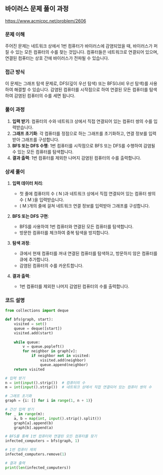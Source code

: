 ## 바이러스 문제 풀이 과정

https://www.acmicpc.net/problem/2606

### 문제 이해

주어진 문제는 네트워크 상에서 1번 컴퓨터가 바이러스에 감염되었을 때, 바이러스가 퍼질 수 있는 모든 컴퓨터의 수를 찾는 것입니다. 컴퓨터들은 네트워크로 연결되어 있으며, 연결된 컴퓨터는 상호 간에 바이러스가 전파될 수 있습니다. 

### 접근 방식

이 문제는 그래프 탐색 문제로, DFS(깊이 우선 탐색) 또는 BFS(너비 우선 탐색)를 사용하여 해결할 수 있습니다. 감염된 컴퓨터를 시작점으로 하여 연결된 모든 컴퓨터를 탐색하여 감염된 컴퓨터의 수를 세면 됩니다.

### 풀이 과정

1. **입력 받기**: 컴퓨터의 수와 네트워크 상에서 직접 연결되어 있는 컴퓨터 쌍의 수를 입력받습니다.
2. **그래프 초기화**: 각 컴퓨터를 정점으로 하는 그래프를 초기화하고, 연결 정보를 입력받아 그래프를 구성합니다.
3. **BFS 또는 DFS 수행**: 1번 컴퓨터를 시작점으로 BFS 또는 DFS를 수행하여 감염될 수 있는 모든 컴퓨터를 탐색합니다.
4. **결과 출력**: 1번 컴퓨터를 제외한 나머지 감염된 컴퓨터의 수를 출력합니다.

### 상세 풀이

1. **입력 데이터 처리**:
    - 첫 줄에 컴퓨터의 수 \( N \)과 네트워크 상에서 직접 연결되어 있는 컴퓨터 쌍의 수 \( M \)을 입력받습니다.
    - \( M \)개의 줄에 걸쳐 네트워크 연결 정보를 입력받아 그래프를 구성합니다.

2. **BFS 또는 DFS 구현**:
    - BFS를 사용하여 1번 컴퓨터와 연결된 모든 컴퓨터를 탐색합니다.
    - 방문한 컴퓨터를 체크하여 중복 탐색을 방지합니다.

3. **탐색 과정**:
    - 큐에서 현재 컴퓨터를 꺼내 연결된 컴퓨터를 탐색하고, 방문하지 않은 컴퓨터를 큐에 추가합니다.
    - 감염된 컴퓨터의 수를 카운트합니다.

4. **결과 출력**:
    - 1번 컴퓨터를 제외한 나머지 감염된 컴퓨터의 수를 출력합니다.

### 코드 설명

```python
from collections import deque

def bfs(graph, start):
    visited = set()
    queue = deque([start])
    visited.add(start)
    
    while queue:
        v = queue.popleft()
        for neighbor in graph[v]:
            if neighbor not in visited:
                visited.add(neighbor)
                queue.append(neighbor)
    return visited

# 입력 받기
n = int(input().strip())  # 컴퓨터의 수
m = int(input().strip())  # 네트워크 상에서 직접 연결되어 있는 컴퓨터 쌍의 수

# 그래프 초기화
graph = {i: [] for i in range(1, n + 1)}

# 간선 입력 받기
for _ in range(m):
    a, b = map(int, input().strip().split())
    graph[a].append(b)
    graph[b].append(a)

# BFS를 통해 1번 컴퓨터와 연결된 모든 컴퓨터를 찾기
infected_computers = bfs(graph, 1)

# 1번 컴퓨터 제외
infected_computers.remove(1)

# 결과 출력
print(len(infected_computers))
